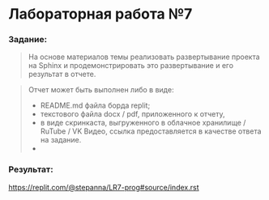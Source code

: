 # Лабораторная работа №7
### Задание:
> На основе материалов темы реализовать развертывание проекта на Sphinx и продемонстрировать это развертывание и его результат в отчете. 

> Отчет может быть выполнен либо в виде:
>- README.md файла борда replit;
>- текстового файла docx / pdf, приложенного к отчету, 
>- в виде скринкаста, выгруженного в облачное хранилище / RuTube / VK Видео, ссылка предоставляется в качестве ответа на задание.
>- 
### Результат:

https://replit.com/@stepanna/LR7-prog#source/index.rst
